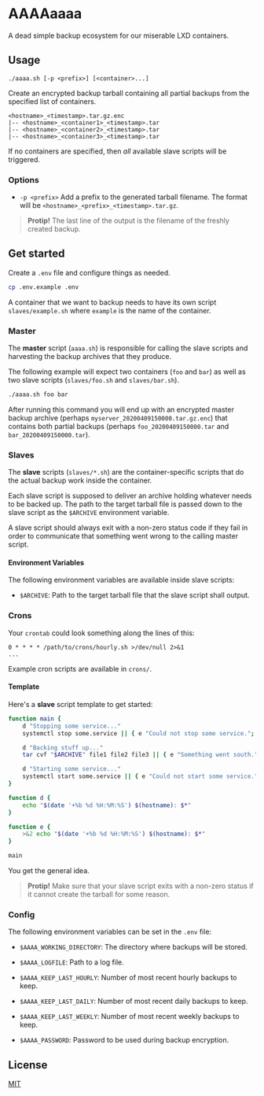 # AAAAaaaa

A dead simple backup ecosystem for our miserable LXD containers.

## Usage

```
./aaaa.sh [-p <prefix>] [<container>...]
```

Create an encrypted backup tarball containing all partial backups from the specified list of containers.

```
<hostname>_<timestamp>.tar.gz.enc
|-- <hostname>_<container1>_<timestamp>.tar
|-- <hostname>_<container2>_<timestamp>.tar
|-- <hostname>_<container3>_<timestamp>.tar
```


If no containers are specified, then _all_ available slave scripts will be triggered.

### Options

- `-p <prefix>` Add a prefix to the generated tarball filename. The format will be `<hostname>_<prefix>_<timestamp>.tar.gz`.

> __Protip!__ The last line of the output is the filename of the freshly created backup.

## Get started

Create a `.env` file and configure things as needed.

```bash
cp .env.example .env
```

A container that we want to backup needs to have its own script `slaves/example.sh` where `example` is the name of the container.

### Master

The __master__ script (`aaaa.sh`) is responsible for calling the slave scripts and harvesting the backup archives that they produce.

The following example will expect two containers (`foo` and `bar`) as well as two slave scripts (`slaves/foo.sh` and `slaves/bar.sh`).

```bash
./aaaa.sh foo bar
```

After running this command you will end up with an encrypted master backup archive (perhaps `myserver_20200409150000.tar.gz.enc`) that contains both partial backups (perhaps `foo_20200409150000.tar` and `bar_20200409150000.tar`).

### Slaves

The __slave__ scripts (`slaves/*.sh`) are the container-specific scripts that do the actual backup work inside the container.

Each slave script is supposed to deliver an archive holding whatever needs to be backed up. The path to the target tarball file is passed down to the slave script as the `$ARCHIVE` environment variable.

A slave script should always exit with a non-zero status code if they fail in order to communicate that something went wrong to the calling master script.

#### Environment Variables

The following environment variables are available inside slave scripts:

- `$ARCHIVE`: Path to the target tarball file that the slave script shall output.

### Crons

Your `crontab` could look something along the lines of this:

```
0 * * * * /path/to/crons/hourly.sh >/dev/null 2>&1
...
```

Example cron scripts are available in `crons/`.

#### Template

Here's a __slave__ script template to get started:

```bash
function main {
    d "Stopping some service..."
    systemctl stop some.service || { e "Could not stop some service."; exit 1; }

    d "Backing stuff up..."
    tar cvf "$ARCHIVE" file1 file2 file3 || { e "Something went south."; exit 1; }

    d "Starting some service..."
    systemctl start some.service || { e "Could not start some service."; exit 1; }
}

function d {
    echo "$(date '+%b %d %H:%M:%S') $(hostname): $*"
}

function e {
    >&2 echo "$(date '+%b %d %H:%M:%S') $(hostname): $*"
}

main
```

You get the general idea.

> __Protip!__ Make sure that your slave script exits with a non-zero status if it cannot create the tarball for some reason.

### Config

The following environment variables can be set in the `.env` file:

- `$AAAA_WORKING_DIRECTORY`: The directory where backups will be stored.
- `$AAAA_LOGFILE`: Path to a log file.

- `$AAAA_KEEP_LAST_HOURLY`: Number of most recent hourly backups to keep.
- `$AAAA_KEEP_LAST_DAILY`: Number of most recent daily backups to keep.
- `$AAAA_KEEP_LAST_WEEKLY`: Number of most recent weekly backups to keep.

- `$AAAA_PASSWORD`: Password to be used during backup encryption.


## License

[MIT](LICENSE)
